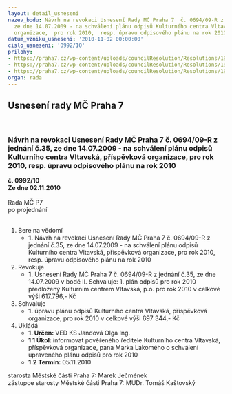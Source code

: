 ```yaml
---
layout: detail_usneseni
nazev_bodu: Návrh na revokaci Usnesení Rady MČ Praha 7  č. 0694/09-R z jednání č.35,
  ze dne 14.07.2009 - na schválení plánu odpisů Kulturního centra Vltavská, příspěvková
  organizace,  pro rok 2010,  resp. úpravu odpisového plánu na rok 2010
datum_vzniku_usneseni: '2010-11-02 00:00:00'
cislo_usneseni: '0992/10'
prilohy:
- https://praha7.cz/wp-content/uploads/councilResolution/Resolutions/19920/58-10-usnesen%c3%ad_r_m%c4%8d_odpisy_2010.doc
- https://praha7.cz/wp-content/uploads/councilResolution/Resolutions/19920/58-10-dopis.pdf
- https://praha7.cz/wp-content/uploads/councilResolution/Resolutions/19920/58-10-pl%c3%a1n_odpis%c5%af.pdf
organ: rada
---
```

<div id="ucUsn_pList" class="usn">
	<span><h2>Usnesení rady MČ Praha 7 </h2>
<br></span><div class="standBody">
<span><h3>Návrh na revokaci Usnesení Rady MČ Praha 7  č. 0694/09-R z jednání č.35, ze dne 14.07.2009 - na schválení plánu odpisů Kulturního centra Vltavská, příspěvková organizace,  pro rok 2010,  resp. úpravu odpisového plánu na rok 2010</h3></span><div class="center">
		<strong>č. 0992/10</strong><br>
	</div>
<div class="center">
		<strong>Ze dne 02.11.2010</strong><br><br>
	</div>Rada MČ P7<br> po projednání<br><br><ol>
<li>Bere na vědomí<ul><li>
<strong>1.</strong> Návrh na revokaci Usnesení Rady MČ Praha 7  č. 0694/09-R z jednání č.35, ze dne 14.07.2009 - na schválení plánu odpisů Kulturního centra Vltavská, příspěvková organizace,  pro rok 2010,  resp. úpravu odpisového plánu na rok 2010</li></ul>
</li>
<li>Revokuje<ul><li>
<strong>1.</strong> Usnesení Rady MČ Praha 7  č. 0694/09-R z jednání č.35, ze dne 14.07.2009 v bodě II. Schvaluje:   1. plán odpisů pro rok 2010 předložený Kulturním centrem Vltavská, p.o.  pro rok 2010 v celkové výši 617.796,- Kč  </li></ul>
</li>
<li>Schvaluje<ul><li>
<strong>1.</strong> úpravu plánu odpisů  Kulturního centra Vltavská, příspěvková organizace,  pro rok 2010 v celkové výši 697 344,- Kč           </li></ul>
</li>
<li>Ukládá<ul>
<li>
<strong>1. Určen: </strong>VED KS Jandová Olga Ing.</li>
<li>
<strong>1.1 Úkol: </strong>informovat pověřeného ředitele Kulturního centra Vltavská, příspěvková organizace, pana Marka Lakomého o schválení upraveného plánu odpisů pro rok 2010 </li>
<li>
<strong>1.2 Termín: </strong>05.11.2010</li>
</ul>
</li>
</ol>starosta Městské části Praha 7: Marek Ječmének<br>zástupce starosty Městské části Praha 7: MUDr. Tomáš Kaštovský 
</div>
</div>